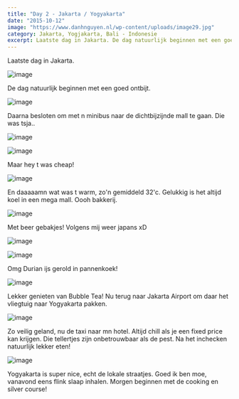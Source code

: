 ```yaml
---
title: "Day 2 - Jakarta / Yogyakarta"
date: "2015-10-12"
image: "https://www.danhnguyen.nl/wp-content/uploads/image29.jpg"
category: Jakarta, Yogjakarta, Bali - Indonesie
excerpt: Laatste dag in Jakarta. De dag natuurlijk beginnen met een goed ontbijt...
---
```


Laatste dag in Jakarta.

![image](https://www.danhnguyen.nl/wp-content/uploads//image28-1024x576.jpg)

De dag natuurlijk beginnen met een goed ontbijt.

![image](https://www.danhnguyen.nl/wp-content/uploads//image15-1024x576.jpg)

Daarna besloten om met n minibus naar de dichtbijzijnde mall te gaan.
Die was tsja..

![image](https://www.danhnguyen.nl/wp-content/uploads//image16-1024x576.jpg)

![image](https://www.danhnguyen.nl/wp-content/uploads//image21-1024x576.jpg)

Maar hey t was cheap!

![image](https://www.danhnguyen.nl/wp-content/uploads//image22-1024x576.jpg)

En daaaaamn wat was t warm, zo'n gemiddeld 32'c. Gelukkig is het altijd koel in een mega mall.
Oooh bakkerij.

![image](https://www.danhnguyen.nl/wp-content/uploads//image19-1024x576.jpg)

Met beer gebakjes! Volgens mij weer japans xD

![image](https://www.danhnguyen.nl/wp-content/uploads//image18-1024x576.jpg)


![image](https://www.danhnguyen.nl/wp-content/uploads//image27-1024x576.jpg)

Omg Durian ijs gerold in pannenkoek!

![image](https://www.danhnguyen.nl/wp-content/uploads//image29-1024x576.jpg)

Lekker genieten van Bubble Tea! Nu terug naar Jakarta Airport om daar het vliegtuig naar Yogyakarta pakken.

![image](https://www.danhnguyen.nl/wp-content/uploads//image26-1024x576.jpg)

Zo veilig geland, nu de taxi naar mn hotel. Altijd chill als je een fixed price kan krijgen. Die tellertjes zijn onbetrouwbaar als de pest. Na het inchecken natuurlijk lekker eten!

![image](https://www.danhnguyen.nl/wp-content/uploads//image20-1024x576.jpg)

Yogyakarta is super nice, echt de lokale straatjes.
Goed ik ben moe, vanavond eens flink slaap inhalen. Morgen beginnen met de cooking en silver course!
